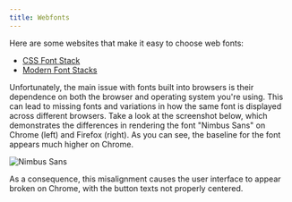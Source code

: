 ```yaml
---
title: Webfonts
---
```


Here are some websites that make it easy to choose web fonts:

- [CSS Font Stack](https://www.cssfontstack.com/)
- [Modern Font Stacks](https://modernfontstacks.com/)

Unfortunately, the main issue with fonts built into browsers is their dependence on both the browser and operating system you're using. This can lead to missing fonts and variations in how the same font is displayed across different browsers. Take a look at the screenshot below, which demonstrates the differences in rendering the font "Nimbus Sans" on Chrome (left) and Firefox (right). As you can see, the baseline for the font appears much higher on Chrome.

![Nimbus Sans](/static/wiki/nimbus-sans.png)

As a consequence, this misalignment causes the user interface to appear broken on Chrome, with the button texts not properly centered.